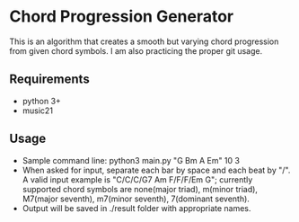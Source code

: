 # Chord Progression Generator

This is an algorithm that creates a smooth but varying chord progression from given chord symbols.
I am also practicing the proper git usage.


## Requirements
- python 3+
- music21


## Usage
- Sample command line: python3 main.py "G Bm A Em" 10 3
- When asked for input, separate each bar by space and each beat by "/".
A valid input example is "C/C/C/G7 Am F/F/F/Em G"; currently supported chord symbols are none(major triad), m(minor triad), M7(major seventh), m7(minor seventh), 7(dominant seventh).
- Output will be saved in ./result folder with appropriate names.
